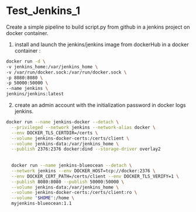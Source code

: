 # Test_Jenkins_1
Create a simple pipeline to build script.py from github in a jenkins project on docker container.

1. install and launch the jenkins/jenkins image from dockerHub in a docker container :

```sh
docker run -d \
-v jenkins_home:/var/jenkins_home \
-v /var/run/docker.sock:/var/run/docker.sock \
-p 8080:8080 \
-p 50000:50000 \
--name jenkins \
jenkins/jenkins:latest
```
2. create an admin account with the initialization password in docker logs jenkins.


```sh
docker run --name jenkins-docker --detach \
  --privileged --network jenkins --network-alias docker \
  --env DOCKER_TLS_CERTDIR=/certs \
  --volume jenkins-docker-certs:/certs/client \
  --volume jenkins-data:/var/jenkins_home \
  --publish 2376:2376 docker:dind --storage-driver overlay2
  
  
  docker run --name jenkins-blueocean --detach \
  --network jenkins --env DOCKER_HOST=tcp://docker:2376 \
  --env DOCKER_CERT_PATH=/certs/client --env DOCKER_TLS_VERIFY=1 \
  --publish 8080:8080 --publish 50000:50000 \
  --volume jenkins-data:/var/jenkins_home \
  --volume jenkins-docker-certs:/certs/client:ro \
  --volume "$HOME":/home \
  myjenkins-blueocean:1.1
  
  
```
